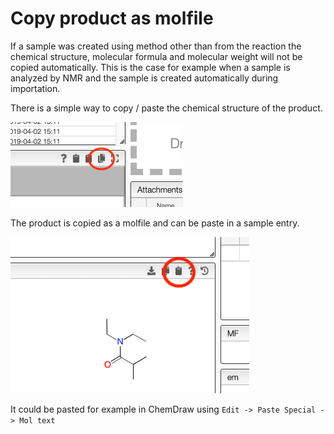 # Copy product as molfile

If a sample was created using method other than from the reaction the chemical structure, molecular formula and molecular weight will not be copied automatically. This is the case for example when a sample is analyzed by NMR and the sample is created automatically during importation.

There is a simple way to copy / paste the chemical structure of the product.

![copy.png](copy.png)

The product is copied as a molfile and can be paste in a sample entry.

![paste.png](paste.png)

It could be pasted for example in ChemDraw using `Edit -> Paste Special -> Mol text`
